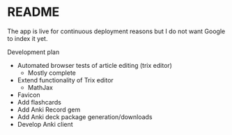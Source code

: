 # README

The app is live for continuous deployment reasons but I do not want Google to index it yet.

Development plan
- Automated browser tests of article editing (trix editor)
  - Mostly complete
- Extend functionality of Trix editor
  - MathJax
- Favicon
- Add flashcards
- Add Anki Record gem
- Add Anki deck package generation/downloads
- Develop Anki client